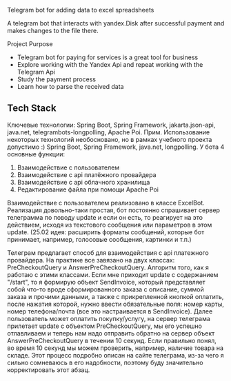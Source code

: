 Telegram bot for adding data to excel spreadsheets

A telegram bot that interacts with yandex.Disk after successful payment and makes changes to the file there.

Project Purpose
- Telegram bot for paying for services is a great tool for business
- Explore working with the Yandex Api and repeat working with the Telegram Api
- Study the payment process
- Learn how to parse the received data

Tech Stack
-



Ключевые технологии: Spring Boot, Spring Framework, jakarta.json-api, java.net, telegrambots-longpolling, Apache Poi.
Прим. Использование некоторых технологий необосновано, но в рамках учебного проекта допустимо :) Spring Boot, Spring Framework, java.net, longpolling.
У бота 4 основные функции: 
1) Взаимодействие с пользователем 
2) Взаимодействие с api платёжного провайдера 
3) Взаимодействие с api облачного хранилища 
4) Редактирование файла при помощи Apache Poi 

Взаимодействие с пользователем реализовано в классе ExcelBot. 
Реализация довольно-таки простая, бот постоянно спрашивает сервер телеграмма по поводу update и если он есть, то реагирует на это действием, исходя из текстового сообщения или параметров в этом update.
(25.02 идея: расширить форматы сообщений, которые бот принимает, например, голосовые сообщения, картинки и т.п.)

Телеграм предлагает способ для взаимодействия с api платежного провайдера. На практике все завязано на двух классах: PreCheckoutQuery и AnswerPreCheckoutQuery. 
Алгоритм того, как я работаю с этими классами. Если мне приходит update с содержанием "/start", то я формирую объект SendInvoice, который представляет собой что-то вроде сформированного заказа с описание, суммой заказа и прочими данными, а также с прикрепленной кнопкой оплатить, после нажатия которой, нужно ввести обязательные поля: номер карты, номер телефона/почта (все это настраивается в SendInvoice). Далее пользователь может оплатить покупку/услугу, на сервер телеграма прилетает update c объектом PreCheckoutQuery, мы его успешно отлавливаем и теперь нам надо отправить обратно на сервер объект AnswerPreCheckoutQuery в течении 10 секунд. Если правильно понял, во время 10 секунд мы можем проверить, например, наличие товара на складе. Этот процесс подробно описан на сайте телеграма, из-за чего я сильно сомневаюсь в его надобности, поэтому буду значительно корректировать этот абзац. 

